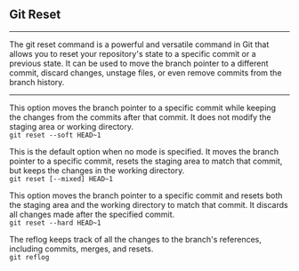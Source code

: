 ## Git Reset

---

The git reset command is a powerful and versatile command in Git that allows you to reset your repository's state to a specific commit or a previous state. It can be used to move the branch pointer to a different commit, discard changes, unstage files, or even remove commits from the branch history.

---

This option moves the branch pointer to a specific commit while keeping the changes from the commits after that commit. It does not modify the staging area or working directory.  
`git reset --soft HEAD~1`

This is the default option when no mode is specified. It moves the branch pointer to a specific commit, resets the staging area to match that commit, but keeps the changes in the working directory.  
`git reset [--mixed] HEAD~1`

This option moves the branch pointer to a specific commit and resets both the staging area and the working directory to match that commit. It discards all changes made after the specified commit.  
`git reset --hard HEAD~1`

The reflog keeps track of all the changes to the branch's references, including commits, merges, and resets.  
`git reflog`

